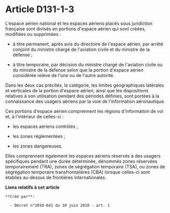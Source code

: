# Article D131-1-3

L'espace aérien national et les espaces aériens placés sous juridiction française sont divisés en portions d'espace aérien
qui sont créées, modifiées ou supprimées : 

- à titre permanent, après avis du directoire de l'espace aérien, par arrêté conjoint du ministre chargé de l'aviation civile
et du ministre de la défense ; 

- à titre temporaire, par décision du ministre chargé de l'aviation civile ou du ministre de la défense selon que la portion
d'espace aérien considérée relève de l'une ou de l'autre autorité. 

Dans les deux cas précités, la catégorie, les limites géographiques latérales et verticales de la portion d'espace aérien,
ainsi que les dispositions relatives à son utilisation pendant des périodes définies, sont portées à la connaissance des
usagers aériens par la voie de l'information aéronautique. 

Ces portions d'espace aérien comprennent les régions d'information de vol et, à l'intérieur de celles-ci : 

- les espaces aériens contrôlés ; 

- les zones réglementées ; 

- les zones dangereuses. 

Elles comprennent également les espaces aériens réservés à des usagers spécifiques pendant une durée déterminée, dénommés
zones réservées temporairement (TRA), zones de ségrégation temporaire (TSA), ou zones de ségrégation temporaire
transfrontalières (CBA) lorsque celles-ci sont établies au-dessus de frontières internationales.

**Liens relatifs à cet article**

	**Créé par**:

	  - Décret n°2010-641 du 10 juin 2010 - art. 1

